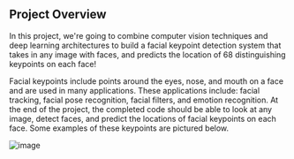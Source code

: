 

## Project Overview



In this project, we're going to combine computer vision techniques and deep learning architectures to build a facial keypoint detection system that takes in any image with faces, and predicts the location of 68 distinguishing keypoints on each face!

Facial keypoints include points around the eyes, nose, and mouth on a face and are used in many applications. These applications include: facial tracking, facial pose recognition, facial filters, and emotion recognition. At the end of the project, the completed code should be able to look at any image, detect faces, and predict the locations of facial keypoints on each face. Some examples of these keypoints are pictured below.


![image](https://user-images.githubusercontent.com/36210723/68756623-141fe000-0613-11ea-8992-ad5b84160820.png)
